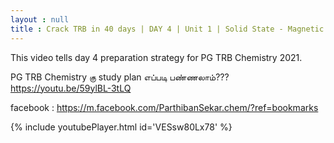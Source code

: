 ```yaml
---
layout : null
title : Crack TRB in 40 days | DAY 4 | Unit 1 | Solid State - Magnetic Properties
---
```


This video tells day 4 preparation strategy for PG TRB Chemistry 2021.

PG TRB Chemistry கு study plan எப்படி பண்ணலாம்??? 
https://youtu.be/59ylBL-3tLQ

facebook : https://m.facebook.com/ParthibanSekar.chem/?ref=bookmarks



{% include youtubePlayer.html id='VESsw80Lx78' %}
